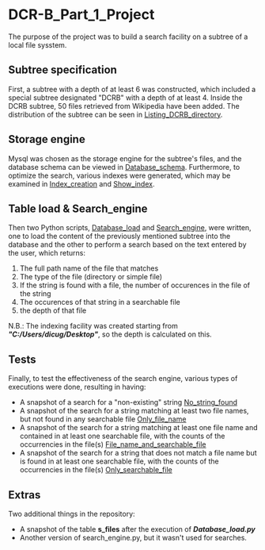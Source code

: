 # DCR-B_Part_1_Project
The purpose of the project was to build a search facility on a subtree of a local file sysstem.


## Subtree specification
First, a subtree with a depth of at least 6 was constructed, which included a special subtree designated "DCRB" with a depth of at least 4. Inside the DCRB subtree, 50 files retrieved from Wikipedia have been added. The distribution of the subtree can be seen in [Listing_DCRB_directory](Listing_DCRB_directory.txt).


## Storage engine
Mysql was chosen as the storage engine for the subtree's files, and the database schema can be viewed in [Database_schema](Database_schema.sql). Furthermore, to optimize the search, various indexes were generated, which may be examined in [Index_creation](Index_creation.sql) and [Show_index](Show_index.png).

## Table load & Search_engine
Then two Python scripts, [Database_load](Database_load.py) and [Search_engine](Search_engine.py), were written, one to load the content of the previously mentioned subtree into the database and the other to perform a search based on the text entered by the user, which returns:

1. The full path name of the file that matches
2. The type of the file (directory or simple file)
3. If the string is found with a file, the number of occurences in the file of the string
4. The occurences of that string in a searchable file
5. the depth of that file

N.B.: The indexing facility was created starting from ***"C:/Users/dicug/Desktop"***, so the depth is calculated on this.


## Tests
Finally, to test the effectiveness of the search engine, various types of executions were done, resulting in having: 
* A snapshot of a search for a "non-existing" string [No_string_found](No_string_found.png)
* A snapshot of the search for a string matching at least two file names, but not found in any searchable file [Only_file_name](Only_file_name.png)
* A snapshot of the search for a string matching at least one file name and contained in at least one searchable file, with the counts of the occurrencies in the file(s) [File_name_and_searchable_file](File_name_and_searchable_file.png)
* A snapshot of the search for a string that does not match a file name but is found in at least one searchable file, with the counts of the occurrencies in the file(s) [Only_searchable_file](Only_searchable_file.png)

## Extras
Two additional things in the repository:
* A snapshot of the table **s_files** after the execution of ***Database_load.py***
* Another version of search_engine.py, but it wasn't used for searches.
